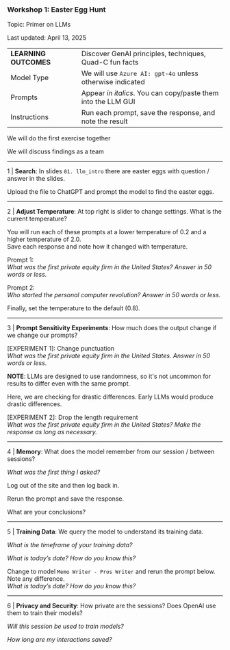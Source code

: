 ### Workshop 1: Easter Egg Hunt

Topic: Primer on LLMs

Last updated: April 13, 2025

|  |  |
| -------- | ------- |
| **LEARNING OUTCOMES** | Discover GenAI principles, techniques, Quad-C fun facts |
| Model Type | We will use `Azure AI: gpt-4o` unless otherwise indicated |
| Prompts | Appear *in italics*. You can copy/paste them into the LLM GUI |
| Instructions | Run each prompt, save the response, and note the result |

We will do the first exercise together

We will discuss findings as a team

---

1 | **Search**: In slides `01. llm_intro` there are easter eggs with question / answer in the slides. 

Upload the file to ChatGPT and prompt the model to find the easter eggs.

---

2 | **Adjust Temperature**: At top right is slider to change settings. What is the current temperature?

You will run each of these prompts at a lower temperature of 0.2 and a higher temperature of 2.0.  
Save each response and note how it changed with temperature.

Prompt 1:  
*What was the first private equity firm in the United States? Answer in 50 words or less.*

Prompt 2:  
  *Who started the personal computer revolution? Answer in 50 words or less.*

Finally, set the temperature to the default (0.8).

---

3 | **Prompt Sensitivity Experiments**: How much does the output change if we change our prompts?  

[EXPERIMENT 1]: Change punctuation  
*What was the first private equity firm in the United States. Answer in 50 words or less.*

**NOTE**: LLMs are designed to use randomness, so it's not uncommon for results to differ even with the same prompt.

Here, we are checking for drastic differences. Early LLMs would produce drastic differences.

[EXPERIMENT 2]: Drop the length requirement  
*What was the first private equity firm in the United States? Make the response as long as necessary.*

---

4 | **Memory**: What does the model remember from our session / between sessions?

*What was the first thing I asked?*

Log out of the site and then log back in.

Rerun the prompt and save the response.

What are your conclusions?

---

5 | **Training Data**: We query the model to understand its training data.  

*What is the timeframe of your training data?*
 
*What is today’s date? How do you know this?*

Change to model `Memo Writer - Pros Writer` and rerun the prompt below. Note any difference.  
*What is today’s date? How do you know this?*

---

6 | **Privacy and Security**: How private are the sessions? Does OpenAI use them to train their models?

*Will this session be used to train models?*  

*How long are my interactions saved?*



